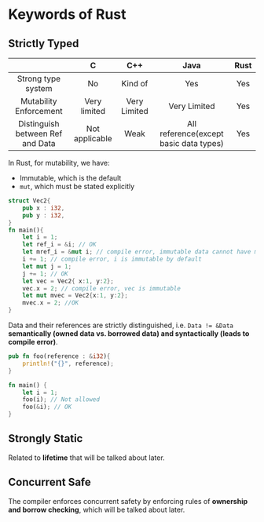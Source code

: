 # Keywords of Rust

## Strictly Typed

|                                  |       C        |     C++      |                  Java                  | Rust |
| :------------------------------: | :------------: | :----------: | :------------------------------------: | :--: |
|        Strong type system        |       No       |   Kind of    |                  Yes                   | Yes  |
|      Mutability Enforcement      |  Very limited  | Very Limited |              Very Limited              | Yes  |
| Distinguish between Ref and Data | Not applicable |     Weak     | All reference(except basic data types) | Yes  |

In Rust, for mutability, we have:

* Immutable, which is the default
* `mut`, which must be stated explicitly

```rust
struct Vec2{
    pub x : i32,
    pub y : i32,
}
fn main(){
    let i = 1;
    let ref_i = &i; // OK
    let mref_i = &mut i; // compile error, immutable data cannot have mutable ref
    i += 1; // compile error, i is immutable by default
    let mut j = 1;
    j += 1; // OK
    let vec = Vec2{ x:1, y:2};
    vec.x = 2; // compile error, vec is immutable
    let mut mvec = Vec2{x:1, y:2};
    mvec.x = 2; //OK
}
```

Data and their references are strictly distinguished, i.e. `Data != &Data` **semantically (owned data vs. borrowed data) and syntactically (leads to compile error)**.

```rust
pub fn foo(reference : &i32){
    println!("{}", reference);
}

fn main() {
    let i = 1;
    foo(i); // Not allowed
    foo(&i); // OK
}
```

## Strongly Static

Related to **lifetime** that will be talked about later.

## Concurrent Safe

The compiler enforces concurrent safety by enforcing rules of **ownership and borrow checking**, which will be talked about later.

